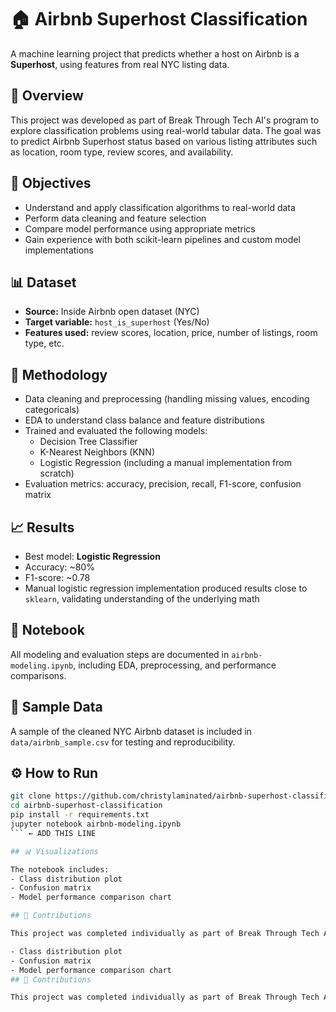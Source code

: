 # 🏠 Airbnb Superhost Classification

A machine learning project that predicts whether a host on Airbnb is a **Superhost**, using features from real NYC listing data.

## 📌 Overview
This project was developed as part of Break Through Tech AI's program to explore classification problems using real-world tabular data. The goal was to predict Airbnb Superhost status based on various listing attributes such as location, room type, review scores, and availability.

## 🎯 Objectives
- Understand and apply classification algorithms to real-world data
- Perform data cleaning and feature selection
- Compare model performance using appropriate metrics
- Gain experience with both scikit-learn pipelines and custom model implementations

## 📊 Dataset
- **Source:** Inside Airbnb open dataset (NYC)
- **Target variable:** `host_is_superhost` (Yes/No)
- **Features used:** review scores, location, price, number of listings, room type, etc.

## 🧪 Methodology
- Data cleaning and preprocessing (handling missing values, encoding categoricals)
- EDA to understand class balance and feature distributions
- Trained and evaluated the following models:
  - Decision Tree Classifier
  - K-Nearest Neighbors (KNN)
  - Logistic Regression (including a manual implementation from scratch)
- Evaluation metrics: accuracy, precision, recall, F1-score, confusion matrix

## 📈 Results
- Best model: **Logistic Regression**
- Accuracy: ~80%
- F1-score: ~0.78
- Manual logistic regression implementation produced results close to `sklearn`, validating understanding of the underlying math

## 📒 Notebook

All modeling and evaluation steps are documented in `airbnb-modeling.ipynb`, including EDA, preprocessing, and performance comparisons.

## 🧪 Sample Data

A sample of the cleaned NYC Airbnb dataset is included in `data/airbnb_sample.csv` for testing and reproducibility.

## ⚙️ How to Run

```bash
git clone https://github.com/christylaminated/airbnb-superhost-classification.git
cd airbnb-superhost-classification
pip install -r requirements.txt
jupyter notebook airbnb-modeling.ipynb
``` ← ADD THIS LINE

## 📊 Visualizations

The notebook includes:
- Class distribution plot
- Confusion matrix
- Model performance comparison chart

## 👤 Contributions

This project was completed individually as part of Break Through Tech AI’s Fall Studio program.

- Class distribution plot
- Confusion matrix
- Model performance comparison chart
## 👤 Contributions

This project was completed individually as part of Break Through Tech AI’s Fall Studio program.
